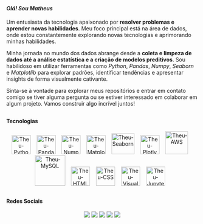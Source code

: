 ##

#### *Olá! Sou Matheus*

Um entusiasta da tecnologia apaixonado por **resolver problemas e aprender novas habilidades**. Meu foco principal está na área de dados, onde estou constantemente explorando novas tecnologias e aprimorando minhas habilidades.

Minha jornada no mundo dos dados abrange desde a **coleta e limpeza de dados até a análise estatística e a criação de modelos preditivos**. Sou habilidoso em utilizar ferramentas como *Python*, *Pandas*, *Numpy*, *Seaborn* e *Matplotlib* para explorar padrões, identificar tendências e apresentar insights de forma visualmente cativante.

Sinta-se à vontade para explorar meus repositórios e entrar em contato comigo se tiver alguma pergunta ou se estiver interessado em colaborar em algum projeto. Vamos construir algo incrível juntos!

##

#### **Tecnologias**

<div align="center">
  <a href="https://www.python.org/"><img alt="Theu-Python" height="50" width="50" src="https://cdn.jsdelivr.net/gh/devicons/devicon/icons/python/python-original.svg"></a>&nbsp;&nbsp;&nbsp;
  <a href="https://pandas.pydata.org/"><img alt="Theu-Pandas" height="50" width="50" src="https://cdn.jsdelivr.net/gh/devicons/devicon@latest/icons/pandas/pandas-original.svg"></a>&nbsp;&nbsp;&nbsp;
  <a href="https://numpy.org/"><img alt="Theu-Numpy" height="50" width="50" src="https://cdn.jsdelivr.net/gh/devicons/devicon@latest/icons/numpy/numpy-plain.svg"></a>&nbsp;&nbsp;&nbsp;
  <a href="https://matplotlib.org/"><img alt="Theu-Matplotlib" height="50" width="50" src="https://cdn.jsdelivr.net/gh/devicons/devicon@latest/icons/matplotlib/matplotlib-plain.svg"></a>&nbsp;&nbsp;&nbsp;
  <a href="https://seaborn.pydata.org/"><img alt="Theu-Seaborn" height="55" width="60" src="https://seaborn.pydata.org/_images/logo-mark-lightbg.svg"></a>&nbsp;&nbsp;&nbsp;
  <a href="https://plotly.com/"><img alt="Theu-Plotly" height="50" width="50" src="https://cdn.jsdelivr.net/gh/devicons/devicon@latest/icons/plotly/plotly-original.svg"></a>&nbsp;&nbsp;&nbsp;
  <a href="https://aws.amazon.com/"><img alt="Theu-AWS" height="60" width="60" src="https://cdn.jsdelivr.net/gh/devicons/devicon@latest/icons/amazonwebservices/amazonwebservices-original-wordmark.svg"></a>&nbsp;&nbsp;&nbsp;
  <a href="https://www.mysql.com/"><img alt="Theu-MySQL" height="80" width="80" src="https://cdn.jsdelivr.net/gh/devicons/devicon@latest/icons/mysql/mysql-original-wordmark.svg"></a>&nbsp;&nbsp;&nbsp;
  <a href="https://html.spec.whatwg.org/"><img alt="Theu-HTML" height="50" width="50" src="https://cdn.jsdelivr.net/gh/devicons/devicon/icons/html5/html5-original.svg"></a>&nbsp;&nbsp;&nbsp;
  <a href="https://www.w3.org/Style/CSS/Overview.en.html"><img alt="Theu-CSS" height="50" width="50" src="https://cdn.jsdelivr.net/gh/devicons/devicon/icons/css3/css3-original.svg"></a>&nbsp;&nbsp;&nbsp;
  <a href="https://code.visualstudio.com"><img alt="Theu-Visualstudiocode" height="50" width="50" src="https://cdn.jsdelivr.net/gh/devicons/devicon@latest/icons/vscode/vscode-original.svg"></a>&nbsp;&nbsp;&nbsp;
  <a href="https://jupyter.org/"><img alt="Theu-Jupyter" height="50" width="50" src="https://cdn.jsdelivr.net/gh/devicons/devicon@latest/icons/jupyter/jupyter-original-wordmark.svg"></a>&nbsp;&nbsp;&nbsp;
</div>
  
##

#### **Redes Sociais**

<div align="center">
  <a href="https://www.linkedin.com/in/theusouza" target="_blank"><img src="https://img.shields.io/badge/-LinkedIn-%230077B5?style=for-the-badge&logo=linkedin&logoColor=white" target="_blank"></a>
  <a href="https://instagram.com/Theu011_" target="_blank"><img src="https://img.shields.io/badge/-Instagram-%23E4405F?style=for-the-badge&logo=instagram&logoColor=white" target="_blank"></a>
  <a href="https://wa.me/5511941006505" target="_blank"><img src="https://img.shields.io/badge/WhatsApp-25D366?style=for-the-badge&logo=whatsapp&logoColor=white" target="_blank"></a>
  <a href="mailto:iam.mths.s@gmail.com"><img src="https://img.shields.io/badge/-Gmail-%23333?style=for-the-badge&logo=gmail&logoColor=white" target="_blank"></a>
  <a href="https://www.youtube.com/@Theu011" target="_blank"><img src="https://img.shields.io/badge/YouTube-FF0000?style=for-the-badge&logo=youtube&logoColor=white" target="_blank"></a>
</div>

